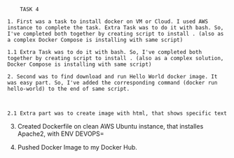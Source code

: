 		TASK 4

	1. First was a task to install docker on VM or Cloud. I used AWS instance to complete the task. Extra Task was to do it with bash. So, I've completed both together by creating script to install . (also as a complex Docker Compose is installing with same script)

	1.1 Extra Task was to do it with bash. So, I've completed both together by creating script to install . (also as a complex solution, Docker Compose is installing with same script)

	2. Second was to find download and run Hello World docker image. It was easy part. So, I've added the corresponding command (docker run hello-world) to the end of same script.



	2.1 Extra part was to create image with html, that shows specific text


3. Created Dockerfile on clean AWS Ubuntu instance, that installes Apache2, with ENV DEVOPS=<username>

4. Pushed Docker Image to my Docker Hub.



